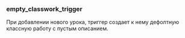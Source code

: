 ### empty_classwork_trigger

При добавлении нового урока, триггер создает к нему дефолтную классную работу с пустым описанием.
